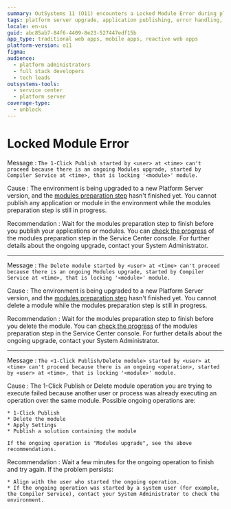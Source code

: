 ```yaml
---
summary: OutSystems 11 (O11) encounters a Locked Module Error during platform upgrades, preventing publishing or deleting modules until the upgrade completes.
tags: platform server upgrade, application publishing, error handling, platform maintenance, system administration
locale: en-us
guid: abc85ab7-84f6-4409-8e23-527447edf15b
app_type: traditional web apps, mobile apps, reactive web apps
platform-version: o11
figma:
audience:
  - platform administrators
  - full stack developers
  - tech leads
outsystems-tools:
  - service center
  - platform server
coverage-type:
  - unblock
---
```


# Locked Module Error

Message
:   `The 1-Click Publish started by <user> at <time> can't proceed because there is an ongoing Modules upgrade, started by Compiler Service at <time>, that is locking '<module>' module.`

Cause
:   The environment is being upgraded to a new Platform Server version, and the [modules preparation step](https://success.outsystems.com/Support/Enterprise_Customers/Upgrading/Modules_preparation_step_during_Platform_Server_upgrade) hasn't finished yet. You cannot publish any application or module in the environment while the modules preparation step is still in progress.

Recommendation
:   Wait for the modules preparation step to finish before you publish your applications or modules. You can [check the progress](https://success.outsystems.com/Support/Enterprise_Customers/Upgrading/Modules_preparation_step_during_Platform_Server_upgrade#progress) of the modules preparation step in the Service Center console. For further details about the ongoing upgrade, contact your System Administrator.

---
  
Message
:   `The Delete module started by <user> at <time> can't proceed because there is an ongoing Modules upgrade, started by Compiler Service at <time>, that is locking '<module>' module.`

Cause
:   The environment is being upgraded to a new Platform Server version, and the [modules preparation step](https://success.outsystems.com/Support/Enterprise_Customers/Upgrading/Modules_preparation_step_during_Platform_Server_upgrade) hasn't finished yet. You cannot delete a module while the modules preparation step is still in progress.

Recommendation
:   Wait for the modules preparation step to finish before you delete the module. You can [check the progress](https://success.outsystems.com/Support/Enterprise_Customers/Upgrading/Modules_preparation_step_during_Platform_Server_upgrade#progress) of the modules preparation step in the Service Center console. For further details about the ongoing upgrade, contact your System Administrator.

---
  
Message
:   `The <1-Click Publish/Delete module> started by <user> at <time> can't proceed because there is an ongoing <operation>, started by <user> at <time>, that is locking '<module>' module.`

Cause
:   The 1-Click Publish or Delete module operation you are trying to execute failed because another user or process was already executing an operation over the same module. Possible ongoing operations are:

    * 1-Click Publish
    * Delete the module
    * Apply Settings
    * Publish a solution containing the module

    If the ongoing operation is "Modules upgrade", see the above recommendations.

Recommendation
:   Wait a few minutes for the ongoing operation to finish and try again. If the problem persists:

    * Align with the user who started the ongoing operation.
    * If the ongoing operation was started by a system user (for example, the Compiler Service), contact your System Administrator to check the environment.
